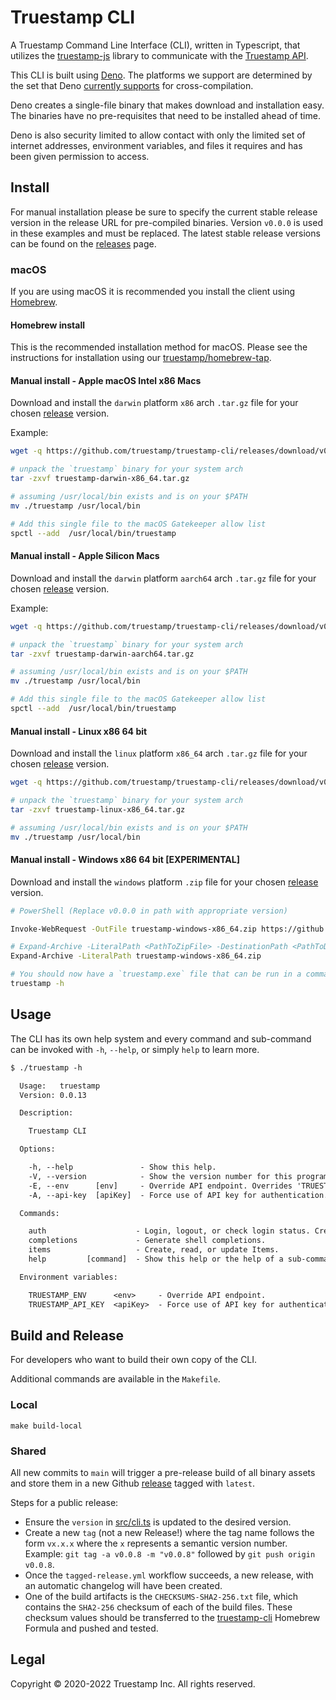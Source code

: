 # Truestamp CLI

A Truestamp Command Line Interface (CLI), written in Typescript, that utilizes
the [truestamp-js](https://github.com/truestamp/truestamp-js) library to
communicate with the [Truestamp API](https://docs.truestamp.com/api/intro).

This CLI is built using [Deno](https://deno.land/). The platforms we support are
determined by the set that Deno
[currently supports](https://deno.land/manual@v1.20.3/tools/compiler#cross-compilation)
for cross-compilation.

Deno creates a single-file binary that makes download and installation easy. The
binaries have no pre-requisites that need to be installed ahead of time.

Deno is also security limited to allow contact with only the limited set of
internet addresses, environment variables, and files it requires and has been
given permission to access.

## Install

For manual installation please be sure to specify the current stable release
version in the release URL for pre-compiled binaries. Version `v0.0.0` is used
in these examples and must be replaced. The latest stable release versions can
be found on the [releases](https://github.com/truestamp/truestamp-cli/releases)
page.

### macOS

If you are using macOS it is recommended you install the client using
[Homebrew](https://brew.sh/).

#### Homebrew install

This is the recommended installation method for macOS. Please see the
instructions for installation using our
[truestamp/homebrew-tap](https://github.com/truestamp/homebrew-tap/).

#### Manual install - Apple macOS Intel x86 Macs

Download and install the `darwin` platform `x86` arch `.tar.gz` file for your
chosen [release](https://github.com/truestamp/truestamp-cli/releases) version.

Example:

```sh
wget -q https://github.com/truestamp/truestamp-cli/releases/download/v0.0.0/truestamp-darwin-x86_64.tar.gz

# unpack the `truestamp` binary for your system arch
tar -zxvf truestamp-darwin-x86_64.tar.gz

# assuming /usr/local/bin exists and is on your $PATH
mv ./truestamp /usr/local/bin

# Add this single file to the macOS Gatekeeper allow list
spctl --add  /usr/local/bin/truestamp
```

#### Manual install - Apple Silicon Macs

Download and install the `darwin` platform `aarch64` arch `.tar.gz` file for
your chosen [release](https://github.com/truestamp/truestamp-cli/releases)
version.

Example:

```sh
wget -q https://github.com/truestamp/truestamp-cli/releases/download/v0.0.0/truestamp-darwin-aarch64.tar.gz

# unpack the `truestamp` binary for your system arch
tar -zxvf truestamp-darwin-aarch64.tar.gz

# assuming /usr/local/bin exists and is on your $PATH
mv ./truestamp /usr/local/bin

# Add this single file to the macOS Gatekeeper allow list
spctl --add  /usr/local/bin/truestamp
```

#### Manual install - Linux x86 64 bit

Download and install the `linux` platform `x86_64` arch `.tar.gz` file for your
chosen [release](https://github.com/truestamp/truestamp-cli/releases) version.

```sh
wget -q https://github.com/truestamp/truestamp-cli/releases/download/v0.0.0/truestamp-linux-x86_64.tar.gz

# unpack the `truestamp` binary for your system arch
tar -zxvf truestamp-linux-x86_64.tar.gz

# assuming /usr/local/bin exists and is on your $PATH
mv ./truestamp /usr/local/bin
```

#### Manual install - Windows x86 64 bit [EXPERIMENTAL]

Download and install the `windows` platform `.zip` file for your chosen
[release](https://github.com/truestamp/truestamp-cli/releases) version.

```sh
# PowerShell (Replace v0.0.0 in path with appropriate version)

Invoke-WebRequest -OutFile truestamp-windows-x86_64.zip https://github.com/truestamp/truestamp-cli/releases/download/v0.0.0/truestamp-windows-x86_64.zip

# Expand-Archive -LiteralPath <PathToZipFile> -DestinationPath <PathToDestination>
Expand-Archive -LiteralPath truestamp-windows-x86_64.zip

# You should now have a `truestamp.exe` file that can be run in a command shell
truestamp -h
```

## Usage

The CLI has its own help system and every command and sub-command can be invoked
with `-h`, `--help`, or simply `help` to learn more.

```txt
$ ./truestamp -h

  Usage:   truestamp
  Version: 0.0.13

  Description:

    Truestamp CLI

  Options:

    -h, --help               - Show this help.
    -V, --version            - Show the version number for this program.
    -E, --env      [env]     - Override API endpoint. Overrides 'TRUESTAMP_ENV' env var.                        (Values: "development", "staging", "production")
    -A, --api-key  [apiKey]  - Force use of API key for authentication. Overrides 'TRUESTAMP_API_KEY' env var.

  Commands:

    auth                    - Login, logout, or check login status. Create API keys.
    completions             - Generate shell completions.
    items                   - Create, read, or update Items.
    help         [command]  - Show this help or the help of a sub-command.

  Environment variables:

    TRUESTAMP_ENV      <env>     - Override API endpoint.
    TRUESTAMP_API_KEY  <apiKey>  - Force use of API key for authentication.
```

## Build and Release

For developers who want to build their own copy of the CLI.

Additional commands are available in the `Makefile`.

### Local

`make build-local`

### Shared

All new commits to `main` will trigger a pre-release build of all binary assets
and store them in a new Github
[release](https://github.com/truestamp/truestamp-cli/releases) tagged with
`latest`.

Steps for a public release:

- Ensure the `version` in [src/cli.ts](src/cli.ts) is updated to the desired
  version.
- Create a new `tag` (not a new Release!) where the tag name follows the form
  `vx.x.x` where the `x` represents a semantic version number. Example:
  `git tag -a v0.0.8 -m "v0.0.8"` followed by `git push origin v0.0.8`.
- Once the `tagged-release.yml` workflow succeeds, a new release, with an
  automatic changelog will have been created.
- One of the build artifacts is the `CHECKSUMS-SHA2-256.txt` file, which
  contains the `SHA2-256` checksum of each of the build files. These checksum
  values should be transferred to the
  [truestamp-cli](https://github.com/truestamp/homebrew-tap/blob/main/Formula/truestamp-cli.rb)
  Homebrew Formula and pushed and tested.

## Legal

Copyright © 2020-2022 Truestamp Inc. All rights reserved.
